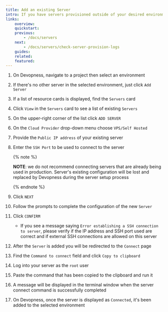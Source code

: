```yaml
---
title: Add an existing Server
intro: If you have servers provisioned outside of your desired environment on Devopness, you can still connect them to your Devopness account and take the most of the Devopness infrastructure management features.
links:
    overview:
    quickstart:
    previous:
        - /docs/servers
    next:
        - /docs/servers/check-server-provision-logs
    guides:
    related:
    featured:
---
```


1. On Devopness, navigate to a project then select an environment
2. If there's no other server in the selected environment, just click `Add Server`
3. If a list of resource cards is displayed, find the `Servers` card
4. Click `View` in the `Servers` card to see a list of existing `Servers`
5. On the upper-right corner of the list click `ADD SERVER`
6. On the `Cloud Provider` drop-down menu choose `VPS/Self Hosted`
7. Provide the `Public IP address` of your existing server
6. Enter the `SSH Port` to be used to connect to the server

    {% note %}

    **NOTE**: we do not recommend connecting servers that are already being used in production. Server's existing configuration will be lost and replaced by Devopness during the server setup process

    {% endnote %}

7. Click `NEXT`
8. Follow the prompts to complete the configuration of the new `Server`
9. Click `CONFIRM`
    - If you see a message saying `Error establishing a SSH connection to server`, please verify if the IP address and SSH port used are correct and if external SSH connections are allowed on this server
10. After the `Server` is added you will be redirected to the `Connect` page
11. Find the `Command to connect` field and click `Copy to clipboard`
12. Log into your server as the `root` user
13. Paste the command that has been copied to the clipboard and run it
14. A message will be displayed in the terminal window when the server connect command is successfully completed
15. On Devopness, once the server is displayed as `Connected`, it's been added to the selected environment
